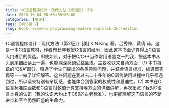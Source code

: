 ```yaml
---
title: 《C语言程序设计：现代方法（第2版）》书评
date: 2020-10-04 08:00:00+08:00
categories: [书评]
tags: [响马读书]
slug: book-review-c-programming-modern-approach-2nd-edition
---
```


《C语言程序设计：现代方法（第2版）》[美] K.N.King 著，吕秀锋、黄倩 译。这是一本C语言教材，作者有长年教授C语言的经历，因此这本书至少算得上C语言入门进阶的优选。即使如此，对于把C/C++当作常用语言之一的我，把这本书从头到尾细细读上一遍，也能深深感到受益匪浅。主要收获来自两方面：(1) 本书每章的“Q&A”部分，精选了学生们提出的各类典型问题，并结合语言标准、编译器实现等一一做了详细解答。这些问题在我过去二十多年的C语言使用过程中几乎都遇到过，所以读来特别有亲切感，也能体会到答案的权威性和启迪性。(2) 本书在C语言标准库函数和C语言对数值计算支持等方面的详细讲解，再次拓宽了我对C语言本身的认识（我的认识大约止于C89的古老标准），也更能理解这门语言的不断进步和至今仍然旺盛的生命力。
